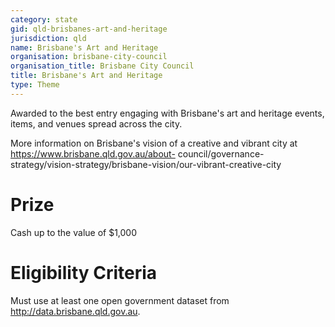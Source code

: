 ```yaml
---
category: state
gid: qld-brisbanes-art-and-heritage
jurisdiction: qld
name: Brisbane's Art and Heritage
organisation: brisbane-city-council
organisation_title: Brisbane City Council
title: Brisbane's Art and Heritage
type: Theme
---
```


Awarded to the best entry engaging with Brisbane's art and heritage events, items, and venues spread across the city. 

More information on Brisbane's vision of a creative and vibrant city at https://www.brisbane.qld.gov.au/about-
council/governance-strategy/vision-strategy/brisbane-vision/our-vibrant-creative-city

# Prize
Cash up to the value of $1,000

# Eligibility Criteria
Must use at least one open government dataset from http://data.brisbane.qld.gov.au.